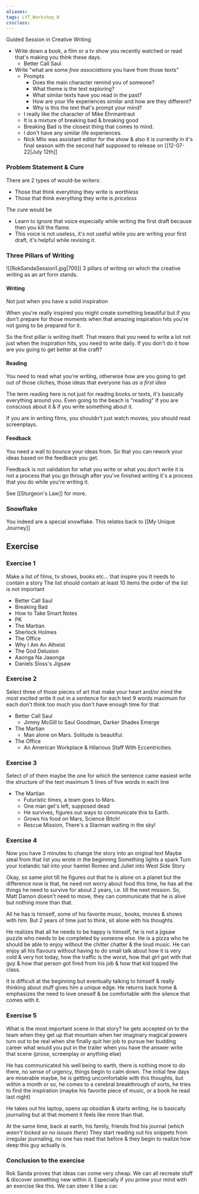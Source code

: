 ```yaml
---
aliases:
tags: LYT_Workshop_8  
cssclass:
---
```


Guided Session in Creative Writing

- Write down a book, a film or a tv show you recently watched or read that's making you think these days.
	- Better Call Saul
- Write "what are some *free associations* you have from those texts" 
	- Prompts
		- Does the main character remind you of someone?
		- What theme is the text exploring?
		- What similar texts have you read in the past?
		- How are your life experiences similar and how are they different?
		- Why is this the text that's prompt your mind?
	- I really like the character of Mike Ehrmantraut
	- It is a mixture of breaking bad & breaking good
	- Breaking Bad is the closest thing that comes to mind.
	- I don't have any similar life experiences.
	- Nick Milo was assistant editor for the show & also it is currently in it's final season with the second half supposed to release on [[12-07-22|July 12th]]


### Problem Statement & Cure
There are 2 types of would-be writers:
- Those that think everything they write is *worthless*
- Those that think everything they write is *priceless*

The cure would be 
- Learn to ignore that voice especially while writing the first draft because then you kill the flame.
- This voice is not useless, it's not useful while you are writing your first draft, it's helpful while revising it.


### Three Pillars of Writing
![[RokSandaSession1.jpg|700]]
3 pillars of writing on which the creative writing as an art form stands.

#### Writing
Not just when you have a solid inspiration

When you're really inspired you might create something beautiful but if you don't prepare for those moments when that amazing inspiration hits you're not going to be prepared for it.

So the first pillar is writing itself. That means that you need to write a lot not just when the inspiration hits, you need to write daily. If you don't do it how are you going to get better at the craft?


#### Reading
You need to read what you're writing, otherwise how are you going to get out of those cliches, those ideas that everyone has *as a first idea*

The term reading here is not just for reading books or texts, it's basically everything around you. Even going to the beach is "reading" if you are conscious about it & if you write something about it.

If you are in writing films, you shouldn't just watch movies, you should read screenplays.


#### Feedback
You need a wall to bounce your ideas from. So that you can rework your ideas based on the feedback you get.

Feedback is not validation for what you write or what you don't write it is not a process that you go through after you've finished writing it's a process that you do while you're writing it.

See [[Sturgeon's Law]] for more.

### Snowflake
You indeed are a special snowflake. This relates back to [[My Unique Journey]]

## Exercise
### Exercise 1
Make a list of films, tv shows, books etc... that inspire you
	It needs to contain a story
	The list should contain at least 10 items
	the order of the list is not important

- Better Call Saul
- Breaking Bad
- How to Take Smart Notes
- PK
- The Martian
- Sherlock Holmes
- The Office
- Why I Am An Atheist
- The God Delusion
- Aaonga Na Jaaonga
- Daniels Sloss's Jigsaw

### Exercise 2
Select three of those pieces of art that make your heart and/or mind the most excited 
write it out in a sentence for each text 
	9 words maximum for each 
	don't think too much you don't have enough time for that

- Better Call Saul
	- Jimmy McGill to Saul Goodman, Darker Shades Emerge
- The Martian
	- Man alone on Mars. Solitude is beautiful.
- The Office
	- An American Workplace & Hilarious Staff With Eccentricities. 


### Exercise 3
Select of of them
	maybe the one for which the sentence came easiest
	write the structure of the text 
		maximum 5 lines of five words in each line

- The Martian
	- Futuristic times, a team goes to Mars.
	- One man get's left, supposed dead
	- He survives, figures out ways to communicate this to Earth.
	- Grows his food on Mars, Science Bitch!
	- Rescue Mission, There's a Starman waiting in the sky!


### Exercise 4
Now you have 3 minutes to change the story into an original text 
Maybe steal from that list you wrote in the beginning 
	Something lights a spark 
Turn your Icelandic tail into your hamlet 
Romeo and Juliet into West Side Story

Okay, so same plot till he figures out that he is alone on a planet but the difference now is that, he need not worry about food this time, he has all the things he need to survive for about 2 years, i.e. till the next mission. So, Matt Damon doesn't need to move, they can communicate that he is alive but nothing more than that.

All he has is himself, some of his favorite music, books, movies & shows with him. But 2 years of time just to think, sit alone with his thoughts.

He realizes that all he needs to be happy is himself, he is not a jigsaw puzzle who needs to be completed by someone else. He is a pizza who he should be able to enjoy without the chitter chatter & the loud music. He can enjoy all his flavours without having to do small talk about how it is very cold & very hot today, how the traffic is the worst, how that girl got with that guy & how that person got fired from his job & how that kid topped the class.

It is difficult at the beginning but eventually talking to himself & really thinking about stuff gives him a unique edge. He returns back home & emphasizes the need to love oneself & be comfortable with the silence that comes with it.


### Exercise 5
What is the most important scene in that story? 
	he gets accepted on to the team 
	when they get up that mountain 
	when her imaginary magical powers turn out to be real 
	when she finally quit her job to pursue her budding career 
	what would you put in the trailer
when you have the answer 
write that scene (prose, screenplay or anything else)


He has communicated his well being to earth, there is nothing more to do there, no sense of urgency, things begin to calm down. The initial few days are miserable maybe, he is getting uncomfortable with this thoughts, but within a month or so, he comes to a cerebral breakthrough of sorts, he tries to find the inspiration (maybe his favorite piece of music, or a book he read last night)

He takes out his laptop, opens up obsidian & starts writing, he is basically journaling but at that moment it feels like more than that.

At the same time, back at earth, his family, friends find his journal (*which wasn't locked so no issues there*)
They start reading out his snippets from irregular journaling, no one has read that before & they begin to realize how deep this guy actually is.


### Conclusion to the exercise
Rok Sanda proves that ideas can come very cheap. We can all recreate stuff & discover something new within it. Especially if you prime your mind with an exercise like this.
We can steer it like a car.